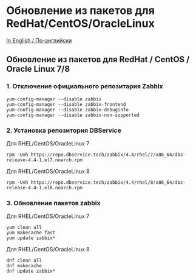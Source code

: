 # Обновление из пакетов для RedHat/CentOS/OracleLinux

[In English / По-английски](RHELUPDATE.md)

## Обновление из пакетов для RedHat / CentOS / Oracle Linux 7/8

### 1. Отключение официального репозитария Zabbix
~~~~
yum-config-manager --disable zabbix
yum-config-manager --disable zabbix-frontend
yum-config-manager --disable zabbix-debuginfo
yum-config-manager --disable zabbix-non-supported
~~~~

### 2. Установка репозитория DBService

Для RHEL/CentOS/OracleLinux 7
~~~~
rpm -Uvh https://repo.dbservice.tech/zabbix/4.4/rhel/7/x86_64/dbs-release-4.4-1.el7.noarch.rpm
~~~~

Для RHEL/CentOS/OracleLinux 8
~~~~
rpm -Uvh https://repo.dbservice.tech/zabbix/4.4/rhel/8/x86_64/dbs-release-4.4-1.el8.noarch.rpm
~~~~

### 3. Обновление пакетов zabbix

Для RHEL/CentOS/OracleLinux 7
~~~~
yum clean all
yum makecache fast
yum update zabbix*
~~~~

Для RHEL/CentOS/OracleLinux 8
~~~~
dnf clean all
dnf makecache
dnf update zabbix*
~~~~
